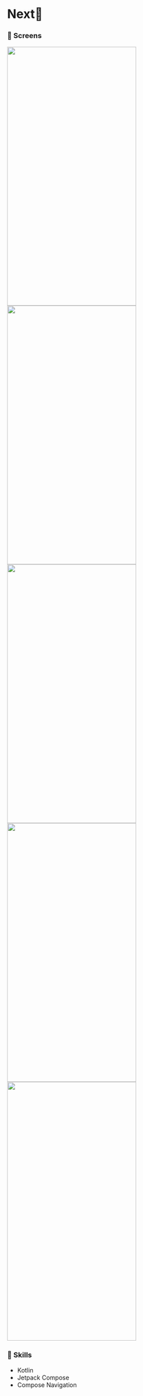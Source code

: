 # Next💬


### 📱 Screens
<img src = "https://github.com/xxria17/Next/assets/41279544/b138b017-c908-4b00-9110-a5ea2c150d44" width="300" height="600"/>
<img src = "https://github.com/xxria17/Next/assets/41279544/96c0c992-fe61-45e0-82f4-51aa70e80a8d" width="300" height="600"/>
<img src = "https://github.com/xxria17/Next/assets/41279544/93e1542e-35e7-4180-8494-0822878d83e7" width="300" height="600"/>
<img src = "https://github.com/xxria17/Next/assets/41279544/b63e15c5-e0a6-45e0-b1ff-55b1b8a776b7" width="300" height="600"/>
<img src = "https://github.com/xxria17/Next/assets/41279544/016919f2-4e88-4a4e-bb2e-bc27ee1556a6" width="300" height="600"/>

<br>

### 🔨 Skills
- Kotlin
- Jetpack Compose
- Compose Navigation

